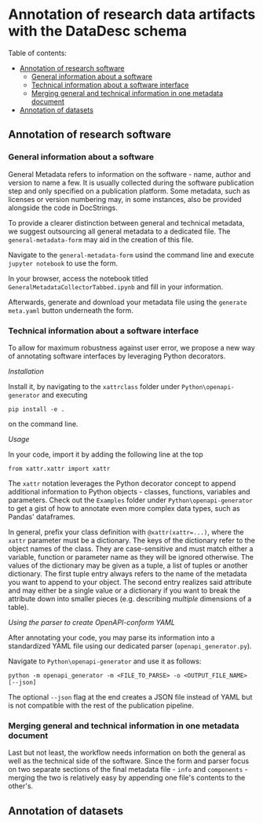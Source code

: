 # Annotation of research data artifacts with the DataDesc schema

Table of contents:

- [Annotation of research software](https://github.com/FZJ-IEK3-VSA/DataDesc/tree/main/tools/annotation#annotation-of-research-software)
    - [General information about a software](https://github.com/FZJ-IEK3-VSA/DataDesc/tree/main/tools/annotation#general-information-about-a-software)
    - [Technical information about a software interface](https://github.com/FZJ-IEK3-VSA/DataDesc/tree/main/tools/annotation#technical-information-about-a-software-interface)
    - [Merging general and technical information in one metadata document](https://github.com/FZJ-IEK3-VSA/DataDesc/tree/main/tools/annotation#merging-general-and-technical-information-in-one-metadata-document)
- [Annotation of datasets](https://github.com/FZJ-IEK3-VSA/DataDesc/tree/main/tools/annotation#annotation-of-datasets)

## Annotation of research software

### General information about a software

General Metadata refers to information on the software - name, author and version to name a few.
It is usually collected during the software publication step and only specified on a publication platform. 
Some metadata, such as licenses or version numbering may, in some instances, also be provided alongside the code in DocStrings.

To provide a clearer distinction between general and technical metadata, we suggest outsourcing all general metadata to a dedicated file.
The `general-metadata-form` may aid in the creation of this file.

Navigate to the `general-metadata-form` usind the command line and execute `jupyter notebook` to use the form.

In your browser, access the notebook titled `GeneralMetadataCollectorTabbed.ipynb` and fill in your information.

Afterwards, generate and download your metadata file using the `generate meta.yaml` button underneath the form.

### Technical information about a software interface

To allow for maximum robustness against user error, we propose a new way of annotating software interfaces by leveraging Python decorators.

_Installation_

Install it, by navigating to the `xattrclass` folder under `Python\openapi-generator` and executing
```
pip install -e .
```
on the command line.

_Usage_

In your code, import it by adding the following line at the top
```
from xattr.xattr import xattr
```

The `xattr` notation leverages the Python decorator concept to append additional information to Python objects - classes, functions, variables and parameters.
Check out the `Examples` folder under `Python\openapi-generator` to get a gist of how to annotate even more complex data types, such as Pandas' dataframes.

In general, prefix your class definition with `@xattr(xattr=...)`, where the `xattr` parameter must be a dictionary. The keys of the dictionary refer to the object names of the class. They are case-sensitive and must match either a variable, function or parameter name as they will be ignored otherwise.
The values of the dictionary may be given as a tuple, a list of tuples or another dictionary.
The first tuple entry always refers to the name of the metadata you want to append to your object. The second entry realizes said attribute and may either be a single value or a dictionary if you want to break the attribute down into smaller pieces (e.g. describing *multiple* dimensions of a table).

_Using the parser to create OpenAPI-conform YAML_

After annotating your code, you may parse its information into a standardized YAML file using our dedicated parser (`openapi_generator.py`).

Navigate to `Python\openapi-generator` and use it as follows:
```
python -m openapi_generator -m <FILE_TO_PARSE> -o <OUTPUT_FILE_NAME> [--json]
```
The optional `--json` flag at the end creates a JSON file instead of YAML but is not compatible with the rest of the publication pipeline.

### Merging general and technical information in one metadata document

Last but not least, the workflow needs information on both the general as well as the technical side of the software. Since the form and parser focus on two separate sections of the final metadata file - `info` and `components` - merging the two is relatively easy by appending one file's contents to the other's.

## Annotation of datasets

